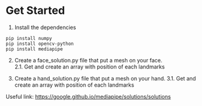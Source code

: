 # Get Started

1. Install the dependencies
```
pip install numpy
pip install opencv-python
pip install mediapipe
```

2. Create a face_solution.py file that put a mesh on your face.                                                                                                           
2.1. Get and create an array with position of each landmarks

3. Create a hand_solution.py file that put a mesh on your hand.
3.1. Get and create an array with position of each landmarks

Useful link: https://google.github.io/mediapipe/solutions/solutions
